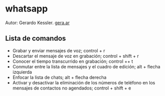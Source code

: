 # whatsapp

Autor: Gerardo Kessler. [gera.ar](http://gera.ar)  

## Lista de comandos

* Grabar y enviar mensajes de voz; control + r
* Descartar el mensaje de voz en grabación; control + shift + r
* Conocer el tiempo transcurrido en grabación; control ++ t
* Conmutar entre la lista de mensajes y el cuadro de edición; alt + flecha izquierda
* Enfocar la lista de chats; alt + flecha derecha
* Activar y desactivar la eliminación de los números de teléfono en los mensajes de contactos no agendados; control + shift + e

